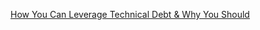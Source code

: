 <a href="https://medium.com/startup-guide-anti-patterns/how-you-can-leverage-technical-debt-why-you-should-4ec48a387751#.sb481ntr2" target="_blank">How You Can Leverage Technical Debt & Why You Should</a>
